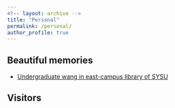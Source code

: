 ```yaml
---
<!-- layout: archive -->
title: "Personal"
permalink: /personal/
author_profile: true
---
```

 
## Beautiful memories

*  [Undergraduate wang in east-campus library of SYSU][UG]

[UG]: https://wangjw6.github.io/images/undergraduate.png


## Visitors

<script type='text/javascript' id='clustrmaps' src='//cdn.clustrmaps.com/map_v2.js?cl=ffffff&w=a&t=n&d=tChFRiMtpPxOIMsvJQqWMmkuRMpGj2rQS4NnjDeOlv0&co=2d9bad'></script>
